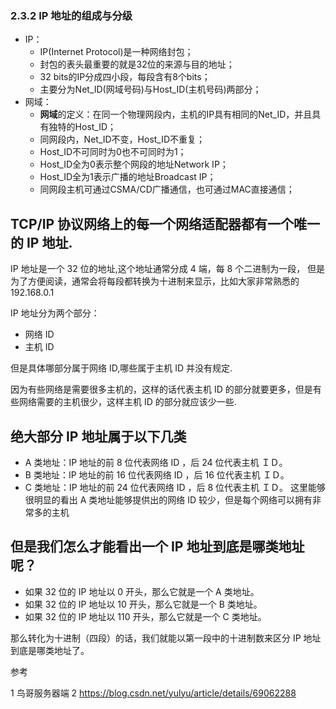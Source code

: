 

### 2.3.2 IP 地址的组成与分级

* IP：
  * IP(Internet Protocol)是一种网络封包；
  * 封包的表头最重要的就是32位的来源与目的地址；
  * 32 bits的IP分成四小段，每段含有8个bits；
  * 主要分为Net_ID(网域号码)与Host_ID(主机号码)两部分；
* 网域：  
  * **网域**的定义：在同一个物理网段内，主机的IP具有相同的Net_ID，并且具有独特的Host_ID；
  * 同网段内，Net_ID不变，Host_ID不重复；
  * Host_ID不可同时为0也不可同时为1；
  * Host_ID全为0表示整个网段的地址Network IP；
  * Host_ID全为1表示广播的地址Broadcast IP；
  * 同网段主机可通过CSMA/CD广播通信，也可通过MAC直接通信；

## TCP/IP 协议网络上的每一个网络适配器都有一个唯一的 IP 地址.

IP 地址是一个 32 位的地址,这个地址通常分成 4 端，每 8 个二进制为一段，
但是为了方便阅读，通常会将每段都转换为十进制来显示，比如大家非常熟悉的 192.168.0.1

IP 地址分为两个部分：

* 网络 ID
* 主机 ID

但是具体哪部分属于网络 ID,哪些属于主机 ID 并没有规定.

因为有些网络是需要很多主机的，这样的话代表主机 ID 的部分就要更多，但是有些网络需要的主机很少，这样主机 ID 的部分就应该少一些.

## 绝大部分 IP 地址属于以下几类

* A 类地址：IP 地址的前 8 位代表网络 ID ，后 24 位代表主机 ＩＤ。
* B 类地址：IP 地址的前 16 位代表网络 ID ，后 16 位代表主机 ＩＤ。
* C 类地址：IP 地址的前 24 位代表网络 ID ，后 8 位代表主机 ＩＤ。
这里能够很明显的看出 A 类地址能够提供出的网络 ID 较少，但是每个网络可以拥有非常多的主机

## 但是我们怎么才能看出一个 IP 地址到底是哪类地址呢？

* 如果 32 位的 IP 地址以 0 开头，那么它就是一个 A 类地址。
* 如果 32 位的 IP 地址以 10 开头，那么它就是一个 B 类地址。
* 如果 32 位的 IP 地址以 110 开头，那么它就是一个 C 类地址。

那么转化为十进制（四段）的话，我们就能以第一段中的十进制数来区分 IP 地址到底是哪类地址了。


参考

1 鸟哥服务器端
2 https://blog.csdn.net/yulyu/article/details/69062288
